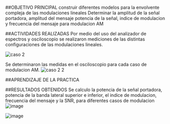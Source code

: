 ##OBJETIVO PRINCIPAL 
construir diferentes modelos para la envolvente compleja de las modulaciones lineales 
Determinar la amplitud de la señal portadora, amplitud del mensaje potencia de la señal, indice de modulacion y frecuencia del mensaje para modulacion AM

##ACTIVIDADES REALIZADAS 
Por medio del uso del analizador de espectros y osciloscopio se realizaron mediciones de las distintas configuraciones de las modulaciones lineales.

![caso 2](https://github.com/user-attachments/assets/0f3d9f9c-ed2b-45ff-bbca-8887b26e6b98)

Se determinaron las medidas en el osciloscopio para cada caso de modulacion AM.
![caso 2 2](https://github.com/user-attachments/assets/8580136d-dae5-4d3a-8631-8e8da084a1ca)


##APRENDIZAJE DE LA PRACTICA 

##RESULTADOS OBTENIDOS 
Se calculo la potencia de la señal portadora, potencia de la banda lateral superior e inferior, el indice de modulacion, frecuencia del mensaje y la SNR, para diferentes casos de modulacion 
![image](https://github.com/user-attachments/assets/496f37c3-a26f-4130-bb69-0aacf0fdd2c1)

![image](https://github.com/user-attachments/assets/2c2ca06f-4626-4412-90c8-d1956f2043fc)
